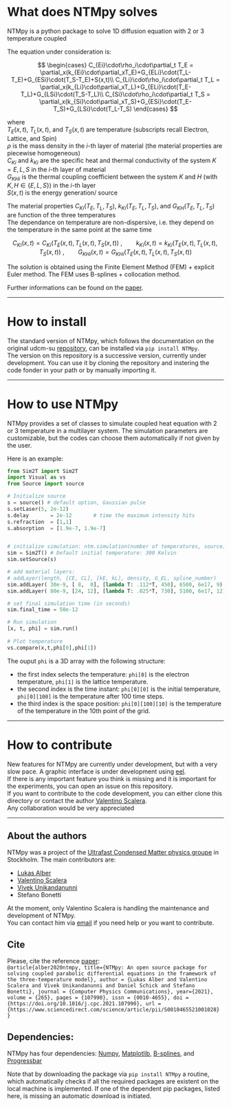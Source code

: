 # What does NTMpy solves
NTMpy is a python package to solve 1D diffusion equation with 2 or 3 temperature coupled

The equation under consideration is:

$$
\begin{cases}
C_{Ei}\cdot\rho_i\cdot\partial_t T_E = \partial_x(k_{Ei}\cdot\partial_xT_E)+G_{ELi}\cdot(T_L-T_E)+G_{ESi}\cdot(T_S-T_E)+S(x,t)\\
C_{Li}\cdot\rho_i\cdot\partial_t T_L = \partial_x(k_{Li}\cdot\partial_xT_L)+G_{ELi}\cdot(T_E-T_L)+G_{LSi}\cdot(T_S-T_L)\\
C_{Si}\cdot\rho_i\cdot\partial_t T_S = \partial_x(k_{Si}\cdot\partial_xT_S)+G_{ESi}\cdot(T_E-T_S)+G_{LSi}\cdot(T_L-T_S)
\end{cases}
$$
 
where </br>
$T_E(x,t)$, $T_L(x,t)$, and $T_S(x,t)$ are temperature (subscripts recall Electron, Lattice, and Spin) </br>
$\rho$ is the mass density in the $i$-th layer of material (the material properties are piecewise homogeneous) </br>
$C_{Ki}$ and $k_{Ki}$ are the specific heat and thermal conductivity of the system $K = E,L,S$ in the $i$-th layer of material </br>
$G_{KHi}$ is the thermal coupling coefficient between the system $K$ and $H$ (with $K,H\in \lbrace E,L,S\rbrace$) in the $i$-th layer </br>
$S(x,t)$ is the energy generation/ source </br>

The material properties $C_{Ki}(T_E,T_L,T_S)$, $k_{Ki}(T_E,T_L,T_S)$, and $G_{KH}(T_E,T_L,T_S)$ are function of the three temperatures </br>
The dependance on temperature are non-dispersive, i.e. they depend on the temperature in the same point at the same time

$$C_{Ki}(x,t) = C_{Ki}(T_E(x,t),T_L(x,t),T_S(x,t))\ ,\qquad k_{Ki}(x,t) = k_{Ki}(T_E(x,t),T_L(x,t),T_S(x,t))\ ,\qquad G_{KHi}(x,t) = G_{KHi}(T_E(x,t),T_L(x,t),T_S(x,t))$$

The solution is obtained using the Finite Element Method (FEM) + explicit Euler method. The FEM uses B-splines + collocation method. 

Further informations can be found on the [paper](https://www.sciencedirect.com/science/article/pii/S0010465521001028?via%3Dihub).

------------------------------------------------------------------------------------------------------------------

# How to install
The standard version of NTMpy, which follows the documentation on the original udcm-su [repository](https://github.com/udcm-su/NTMpy), can be installed via `pip install NTMpy`.</br>
The version on this repository is a successive version, currently under development. You can use it by cloning the repository and instering the code fonder in your path or by manually importing it.

------------------------------------------------------------------------------------------------------------------

# How to use NTMpy
NTMpy provides a set of classes to simulate coupled heat equation with 2 or 3 temperature in a multilayer system.
The simulation parameters are customizable, but the codes can choose them automatically if not given by the user.

Here is an example:
```python
from Sim2T import Sim2T 
import Visual as vs 
from Source import source 

# Initialize source
s = source() # default option, Gaussian pulse
s.setLaser(5, 2e-12)
s.delay       = 2e-12       # time the maximum intensity hits
s.refraction  = [1,1]
s.absorption  = [1.9e-7, 1.9e-7]


# initialize simulation: ntm.simulation(number of temperatures, source)
sim = Sim2T() # Default initial temperature: 300 Kelvin
sim.setSource(s)

# add material layers:
# addLayer(length, [CE, CL], [kE, kL], density, G_EL, spline_number)
sim.addLayer( 30e-9, [ 8,  0], [lambda T: .112*T, 450], 6500, 6e17, 9)
sim.addLayer( 80e-9, [24, 12], [lambda T: .025*T, 730], 5100, 6e17, 12)

# set final simulation time (in seconds)
sim.final_time = 50e-12

# Run simulation
[x, t, phi] = sim.run()
    
# Plot temperature
vs.compare(x,t,phi[0],phi[1])
```

The ouput `phi` is a 3D array with the following structure:
* the first index selects the temperature: `phi[0]` is the electron temperature, `phi[1]` is the lattice temperature.
* the second index is the time instant: `phi[0][0]` is the initial temperature, `phi[0][100]` is the temperature after 100 time steps.
* the third index is the space position: `phi[0][100][10]` is the temperature of the temperature in the 10th point of the grid.

------------------------------------------------------------------------------------------------------------------

# How to contribute
New features for NTMpy are currently under development, but with a very slow pace. A graphic interface is under development using [eel](https://github.com/python-eel/Eel).</br>
If there is any important feature you think is missing and it is important for the experiments, you can open an issue on this repository.</br>
If you want to contribute to the code development, you can either clone this directory or contact the author [Valentino Scalera](mailto:valentino.scalera@uniparthenope.it).</br>
Any collaboration would be very appreciated

------------------------------------------------------------------------------------------------------------------

## About the authors 
NTMpy was a project of the [Ultrafast Condensed Matter physics groupe](http://udcm.fysik.su.se/) in Stockholm. The main contributors are: 
* [Lukas Alber](https://github.com/luksen99) 
* [Valentino Scalera](https://github.com/VaSca92) 
* [Vivek Unikandanunni](https://github.com/VivekUUnni)
* Stefano Bonetti

At the moment, only Valentino Scalera is handling the maintenance and development of NTMpy.</br>
You can contact him via [email](mailto:valentino.scalera@uniparthenope.it) if you need help or you want to contribute.

## Cite 
Please, cite the reference [paper](https://www.sciencedirect.com/science/article/pii/S0010465521001028):</br>
`@article{alber2020ntmpy,
    title={NTMpy: An open source package for solving coupled parabolic differential equations in the framework of the three-temperature model},
    author = {Lukas Alber and Valentino Scalera and Vivek Unikandanunni and Daniel Schick and Stefano Bonetti},
    journal = {Computer Physics Communications},
    year={2021},
    volume = {265},
    pages = {107990},
    issn = {0010-4655},
    doi = {https://doi.org/10.1016/j.cpc.2021.107990},
    url = {https://www.sciencedirect.com/science/article/pii/S0010465521001028}
}`

## Dependencies:
NTMpy has four dependencies: [Numpy](http://www.numpy.org/), [Matplotlib](https://matplotlib.org/), [B-splines](https://github.com/johntfoster), and [Progressbar](https://pypi.org/project/tqdm/2.2.3/)

Note that by downloading the package via `pip install NTMpy` a routine, which automatically checks if all the required packages are existent on the local machine is implemented. If one of the dependent pip packages, listed here, is missing an automatic download is initiated.

  

       
  

 
